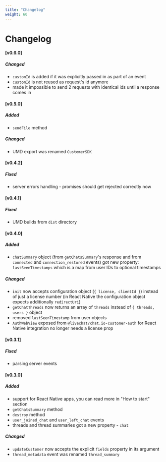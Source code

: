 ```yaml
---
title: "Changelog"
weight: 60
---
```


# Changelog

#### [v0.6.0]

##### Changed

* `customId` is added if it was explicitly passed in as part of an event
* `customId` is not reused as request's id anymore
* made it impossible to send 2 requests with identical ids until a response
  comes in

#### [v0.5.0]

##### Added

* `sendFile` method

##### Changed

* UMD export was renamed `CustomerSDK`

#### [v0.4.2]

##### Fixed

* server errors handling - promises should get rejected correctly now

#### [v0.4.1]

##### Fixed

* UMD builds from `dist` directory

#### [v0.4.0]

##### Added

* `chatSummary` object (from `getChatsSummary`'s response and from `connected`
  and `connection_restored` events) got new property: `lastSeenTimestamps` which
  is a map from user IDs to optional timestamps

##### Changed

* `init` now accepts configuration object (`{ license, clientId }`) instead of
  just a license number (in React Native the configuration object expects
  additionally `redirectUri`)
* `getChatThreads` now returns an array of `threads` instead of `{ threads,
  users }` object
* removed `lastSeenTimestamp` from user objects
* `AuthWebView` exposed from `@livechat/chat.io-customer-auth` for React Native
  integration no longer needs a license prop

#### [v0.3.1]

##### Fixed

* parsing server events

#### [v0.3.0]

##### Added

* support for React Native apps, you can read more in "How to start" section
* `getChatsSummary` method
* `destroy` method
* `user_joined_chat` and `user_left_chat` events
* threads and thread summaries got a new property - `chat`

##### Changed

* `updateCustomer` now accepts the explicit `fields` property in its argument
* `thread_metadata` event was renamed `thread_summary`
